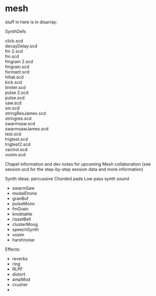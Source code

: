 # mesh

stuff in here is in disarray:

SynthDefs

click.scd            
decayDelay.scd       
fm 2.scd             
fm.scd               
fmgrain 2.scd        
fmgrain.scd          
formant.scd          
hihat.scd            
kick.scd             
limiter.scd          
pulse 2.scd          
pulse.scd            
saw.scd              
sin.scd              
stringResJames.scd   
stringres.scd        
swarmsaw.scd         
swarmsawJames.scd    
test.scd             
trigtest.scd         
trigtest2.scd        
vactrol.scd          
vosim.scd


Chapel
information and dev notes for upcoming Mesh collaboration
(see session.scd for the step-by-step session data and more information)

Synth ideas:
  percussive
  Chorded pads
  Low pass synth sound

  - swarmSaw
  - modalDrone
  - granBuf
  - pulseMono
  - fmGrain
  - knobtakte
  - rissetBell
  - clusterMoog
  - speechSynth
  - vosim
  - harshnoise

Effects:
  - reverbs
  - ring
  - RLPF
  - distort
  - ampMod
  - crusher
  -
